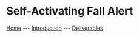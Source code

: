 # Self-Activating Fall Alert

[Home](./index.md) --- [Introduction](./introduction.md) --- [Deliverables](./deliverables.md)

